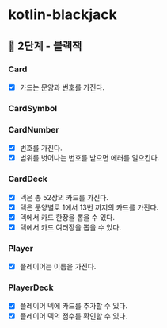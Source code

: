 # kotlin-blackjack

## 🚀 2단계 - 블랙잭

### Card
- [x] 카드는 문양과 번호를 가진다.

### CardSymbol

### CardNumber
- [x] 번호를 가진다.
- [x] 범위를 벗어나는 번호를 받으면 에러를 일으킨다.

### CardDeck
- [x] 덱은 총 52장의 카드를 가진다.
- [x] 덱은 문양별로 1에서 13번 까지의 카드를 가진다.
- [x] 덱에서 카드 한장을 뽑을 수 있다.
- [x] 덱에서 카드 여러장을 뽑을 수 있다.

### Player
- [x] 플레이어는 이름을 가진다.

### PlayerDeck
- [x] 플레이어 덱에 카드를 추가할 수 있다.
- [x] 플레이어 덱의 점수를 확인할 수 있다.
